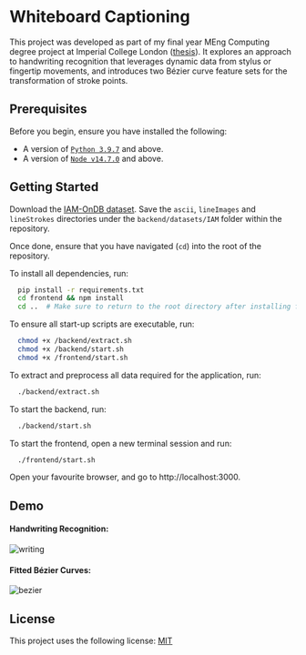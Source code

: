 # Whiteboard Captioning

This project was developed as part of my final year MEng Computing degree project at Imperial College London ([thesis](https://github.com/agSwift/whiteboard-captioning/blob/04b792d451adea5e1373f36f3de8461ab61d3869/final_report.pdf)). It explores an approach to handwriting recognition that leverages dynamic data from stylus or fingertip movements, and introduces two Bézier curve feature sets for the transformation of stroke points.


## Prerequisites

Before you begin, ensure you have installed the following:
* A version of [`Python 3.9.7`](https://www.python.org/downloads/release/python-397/) and above.
* A version of [`Node v14.7.0`](https://nodejs.org/en/blog/release/v14.7.0) and above.

## Getting Started
Download the [IAM-OnDB dataset](https://fki.tic.heia-fr.ch/databases/iam-on-line-handwriting-database). Save the `ascii`, `lineImages` and `lineStrokes` directories under the `backend/datasets/IAM` folder within the repository.

Once done, ensure that you have navigated (`cd`) into the root of the repository.

To install all dependencies, run:
```bash
  pip install -r requirements.txt
  cd frontend && npm install
  cd ..  # Make sure to return to the root directory after installing frontend dependencies.
```

To ensure all start-up scripts are executable, run:
```bash
  chmod +x /backend/extract.sh   
  chmod +x /backend/start.sh 
  chmod +x /frontend/start.sh   
```

To extract and preprocess all data required for the application, run:
```bash
  ./backend/extract.sh 
```

To start the backend, run:
```bash
  ./backend/start.sh 
```

To start the frontend, open a new terminal session and run:
```bash
  ./frontend/start.sh 
```

Open your favourite browser, and go to http://localhost:3000.


## Demo
#### Handwriting Recognition:
![writing](https://github.com/agSwift/whiteboard-captioning/assets/36814369/7f22a6f2-c6ba-4293-92ae-ab98397b6bca)

#### Fitted Bézier Curves:
![bezier](https://github.com/agSwift/whiteboard-captioning/assets/36814369/df067651-e596-4d84-8d39-5cf978a22f53)

## License

This project uses the following license: [MIT](https://choosealicense.com/licenses/mit/)
